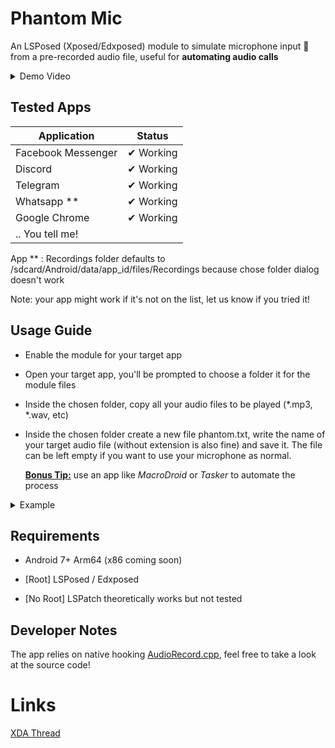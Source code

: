 # Phantom Mic

An LSPosed (Xposed/Edxposed) module to simulate microphone input 🎤 from a pre-recorded audio file, useful for **automating audio calls** 

<details>
  <summary>Demo Video</summary>

https://github.com/user-attachments/assets/12a9d229-fd8a-4370-b969-1a342360abdf

</details>

## Tested Apps

| Application        | Status    |
| ------------------ | --------- |
| Facebook Messenger | ✔ Working |
| Discord            | ✔ Working |
| Telegram           | ✔ Working |
| Whatsapp **        | ✔ Working |
| Google Chrome      | ✔ Working |
| .. You tell me!    |           |

App ** : Recordings folder defaults to /sdcard/Android/data/app_id/files/Recordings because chose folder dialog doesn't work

Note: your app might work if it's not on the list, let us know if you tried it!

## Usage Guide

- Enable the module for your target app

- Open your target app, you'll be prompted to choose a folder it for the module files

- Inside the chosen folder, copy all your audio files to be played (*.mp3, *.wav, etc) 

- Inside the chosen folder create a new file phantom.txt, write the name of your target audio file (without extension is also fine) and save it. The file can be left empty if you want to use your microphone as normal.
  
  **<u>Bonus Tip:</u>** use an app like *MacroDroid* or *Tasker* to automate the process

<details>

<summary>Example</summary>

### Folder Structure

```
CHOSEN_FOLDER
|_ music.mp3
|_ whatevername.wav
|_ sample.aac
|_ phantom.txt
```

### Inside phantom.txt

```
music.mp3
```

</details>

## Requirements

- Android 7+ Arm64 (x86 coming soon)

- [Root] LSPosed / Edxposed

- [No Root] LSPatch theoretically works but not tested

## Developer Notes

The app relies on native hooking [AudioRecord.cpp](https://cs.android.com/android/platform/superproject/main/+/main:frameworks/av/media/libaudioclient/AudioRecord.cpp;l=1?q=AudioRecord.cpp&sq=&ss=android%2Fplatform%2Fsuperproject%2Fmain), feel free to take a look at the source code!

# Links

[XDA Thread](https://xdaforums.com/t/mod-xposed-phantom-mic-simulate-microphone-input-from-audio-file.4682767/#post-89623099)
